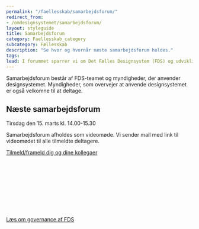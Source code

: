 ```yaml
---
permalink: "/faellesskab/samarbejdsforum/"
redirect_from:
- /omdesignsystemet/samarbejdsforum/
layout: styleguide
title: Samarbejdsforum
category: Faellesskab_category
subcategory: Fællesskab
description: "Se hvor og hvornår næste samarbejdsforum holdes."
tags:
lead: I forummet sparrer vi om Det Fælles Designsystem (FDS) og udviklingen fremadrettet.
---
```


Samarbejdsforum består af FDS-teamet og myndigheder, der anvender designsystemet. Myndigheder, som overvejer at anvende designsystemet er også velkomne til at deltage.

## Næste samarbejdsforum
<div class="alert alert-info mb-6">
<div class="alert-body">
<p class="alert-heading">Tirsdag den 15. marts kl. 14.00-15.30</p>
<p class="alert-text">Samarbejdsforum afholdes som videomøde. Vi sender mail med link til videomødet til alle tilmeldte deltagere.</p>
<p><a href="https://digst.dk/digital-service/brugeroplevelse/samarbejdsforum-for-det-faelles-designsystem/" class="icon-link">Tilmeld/frameld dig og dine kollegaer<svg class="icon-svg" focusable="false" aria-hidden="true"><use xlink:href="#open-in-new"></use></svg></a></p>
</div></div>

<a href="/faellesskab/samarbejdsforum/governance/">Læs om governance af FDS</a>